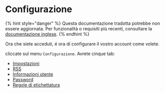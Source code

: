 # Configurazione

{% hint style="danger" %}
Questa documentazione tradotta potrebbe non essere aggiornata. Per funzionalità o requisiti più recenti, consultare la [documentazione inglese](https://doc.wallabag.org/en/).
{% endhint %}

Ora che siete acceduti, é ora di configurare il vostro account come
volete.

cliccate sul menu `Configurazione`. Avrete cinque tab:
* [Impostazioni](settings.md)
* [RSS](rss.md)
* [Informazioni utente](user_information.md)
* [Password](password.md)
* [Regole di etichettatura](tagging_rules.md)
